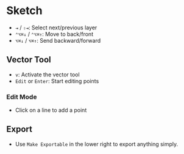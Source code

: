 # Sketch

- `⇥` / `⇧⇥`: Select next/previous layer
- `⌃⌥⌘↓` / `⌃⌥⌘↑`: Move to back/front
- `⌥⌘↓` / `⌥⌘↑`: Send backward/forward

## Vector Tool

- `v`: Activate the vector tool
- `Edit` or `Enter`: Start editing points

### Edit Mode

- Click on a line to add a point

## Export

* Use `Make Exportable` in the lower right to export anything simply.
